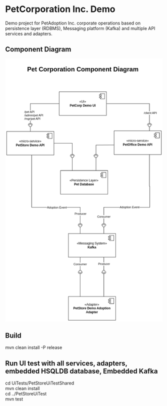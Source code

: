 # PetCorporation Inc. Demo
Demo project for PetAdoption Inc. corporate operations based on persistence layer (RDBMS), Messaging platform (Kafka)
and multiple API services and adapters.

## Component Diagram

![PetCorporateDemo Component Diagram](https://raw.githubusercontent.com/ipeonte/PetCorpKafkaDemo/master/doc/PetCorpComponent.png)

## Build
mvn clean install -P release

## Run UI test with all services, adapters, embedded HSQLDB database, Embedded Kafka
cd UiTests/PetStoreUiTestShared  
mvn clean install  
cd ../PetStoreUiTest  
mvn test
